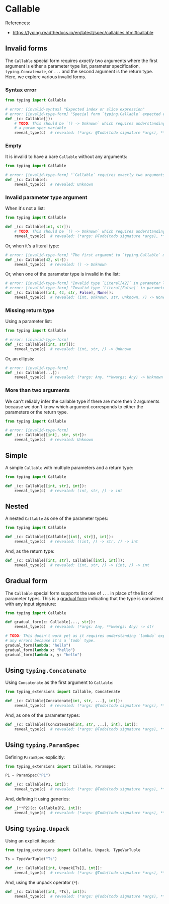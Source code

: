 # Callable

References:

- <https://typing.readthedocs.io/en/latest/spec/callables.html#callable>

## Invalid forms

The `Callable` special form requires _exactly_ two arguments where the first argument is either a
parameter type list, parameter specification, `typing.Concatenate`, or `...` and the second argument
is the return type. Here, we explore various invalid forms.

### Syntax error

```py
from typing import Callable

# error: [invalid-syntax] "Expected index or slice expression"
# error: [invalid-type-form] "Special form `typing.Callable` expected exactly two arguments (parameter types and return type)"
def _(c: Callable[]):
    # TODO: This should be `() -> Unknown` which requires understanding that an empty `Name` is not
    # a param spec variable
    reveal_type(c)  # revealed: (*args: @Todo(todo signature *args), **kwargs: @Todo(todo signature **kwargs)) -> Unknown
```

### Empty

It is invalid to have a bare `Callable` without any arguments:

```py
from typing import Callable

# error: [invalid-type-form] "`Callable` requires exactly two arguments when used in a type expression"
def _(c: Callable):
    reveal_type(c)  # revealed: Unknown
```

### Invalid parameter type argument

When it's not a list:

```py
from typing import Callable

def _(c: Callable[int, str]):
    # TODO: This should be `() -> Unknown` which requires understanding that `int` is not a param spec variable
    reveal_type(c)  # revealed: (*args: @Todo(todo signature *args), **kwargs: @Todo(todo signature **kwargs)) -> str
```

Or, when it's a literal type:

```py
# error: [invalid-type-form] "The first argument to `typing.Callable` must be either a list of types, parameter specification, `typing.Concatenate`, or `...`"
def _(c: Callable[42, str]):
    reveal_type(c)  # revealed: () -> Unknown
```

Or, when one of the parameter type is invalid in the list:

```py
# error: [invalid-type-form] "Invalid type `Literal[42]` in parameter list"
# error: [invalid-type-form] "Invalid type `Literal[False]` in parameter list"
def _(c: Callable[[int, 42, str, False], None]):
    reveal_type(c)  # revealed: (int, Unknown, str, Unknown, /) -> None
```

### Missing return type

Using a parameter list:

```py
from typing import Callable

# error: [invalid-type-form]
def _(c: Callable[[int, str]]):
    reveal_type(c)  # revealed: (int, str, /) -> Unknown
```

Or, an ellipsis:

```py
# error: [invalid-type-form]
def _(c: Callable[...]):
    reveal_type(c)  # revealed: (*args: Any, **kwargs: Any) -> Unknown
```

### More than two arguments

We can't reliably infer the callable type if there are more then 2 arguments because we don't know
which argument corresponds to either the parameters or the return type.

```py
from typing import Callable

# error: [invalid-type-form]
def _(c: Callable[[int], str, str]):
    reveal_type(c)  # revealed: Unknown
```

## Simple

A simple `Callable` with multiple parameters and a return type:

```py
from typing import Callable

def _(c: Callable[[int, str], int]):
    reveal_type(c)  # revealed: (int, str, /) -> int
```

## Nested

A nested `Callable` as one of the parameter types:

```py
from typing import Callable

def _(c: Callable[[Callable[[int], str]], int]):
    reveal_type(c)  # revealed: ((int, /) -> str, /) -> int
```

And, as the return type:

```py
def _(c: Callable[[int, str], Callable[[int], int]]):
    reveal_type(c)  # revealed: (int, str, /) -> (int, /) -> int
```

## Gradual form

The `Callable` special form supports the use of `...` in place of the list of parameter types. This
is a [gradual form] indicating that the type is consistent with any input signature:

```py
from typing import Callable

def gradual_form(c: Callable[..., str]):
    reveal_type(c)  # revealed: (*args: Any, **kwargs: Any) -> str

# TODO: This doesn't work yet as it requires understanding `lambda` expressions but it doesn't raise
# any errors because it's a `todo` type.
gradual_form(lambda: "hello")
gradual_form(lambda x: "hello")
gradual_form(lambda x, y: "hello")
```

## Using `typing.Concatenate`

Using `Concatenate` as the first argument to `Callable`:

```py
from typing_extensions import Callable, Concatenate

def _(c: Callable[Concatenate[int, str, ...], int]):
    reveal_type(c)  # revealed: (*args: @Todo(todo signature *args), **kwargs: @Todo(todo signature **kwargs)) -> int
```

And, as one of the parameter types:

```py
def _(c: Callable[[Concatenate[int, str, ...], int], int]):
    reveal_type(c)  # revealed: (*args: @Todo(todo signature *args), **kwargs: @Todo(todo signature **kwargs)) -> int
```

## Using `typing.ParamSpec`

Defining `ParamSpec` explicitly:

```py
from typing_extensions import Callable, ParamSpec

P1 = ParamSpec("P1")

def _(c: Callable[P1, int]):
    reveal_type(c)  # revealed: (*args: @Todo(todo signature *args), **kwargs: @Todo(todo signature **kwargs)) -> int
```

And, defining it using generics:

```py
def _[**P2](c: Callable[P2, int]):
    reveal_type(c)  # revealed: (*args: @Todo(todo signature *args), **kwargs: @Todo(todo signature **kwargs)) -> int
```

## Using `typing.Unpack`

Using an explicit `Unpack`:

```py
from typing_extensions import Callable, Unpack, TypeVarTuple

Ts = TypeVarTuple("Ts")

def _(c: Callable[[int, Unpack[Ts]], int]):
    reveal_type(c)  # revealed: (*args: @Todo(todo signature *args), **kwargs: @Todo(todo signature **kwargs)) -> int
```

And, using the unpack operator (`*`):

```py
def _(c: Callable[[int, *Ts], int]):
    reveal_type(c)  # revealed: (*args: @Todo(todo signature *args), **kwargs: @Todo(todo signature **kwargs)) -> int
```

[gradual form]: https://typing.readthedocs.io/en/latest/spec/glossary.html#term-gradual-form
